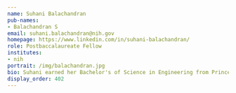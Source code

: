 ```yaml
---
name: Suhani Balachandran
pub-names:
- Balachandran S
email: suhani.balachandran@nih.gov
homepage: https://www.linkedin.com/in/suhani-balachandran/
role: Postbaccalaureate Fellow
institutes:
- nih
portrait: /img/balachandran.jpg
bio: Suhani earned her Bachelor's of Science in Engineering from Princeton University, majoring in Computer Science with certificates in Quantitative and Computational Biology and South Asian Studies. Before joining the NIH, she researched machine learning applications to single-cell transcriptomic data under Dr. Mona Singh at Princeton and Dr. Dana Pe'er at Memorial Sloan Kettering Cancer Center. After her time at the NHGRI, she hopes to pursue a PhD in computer science, with career goals of conducting computational biology research for medical applications as well as working to improve education access and inclusivity in science.
display_order: 402
---
```

